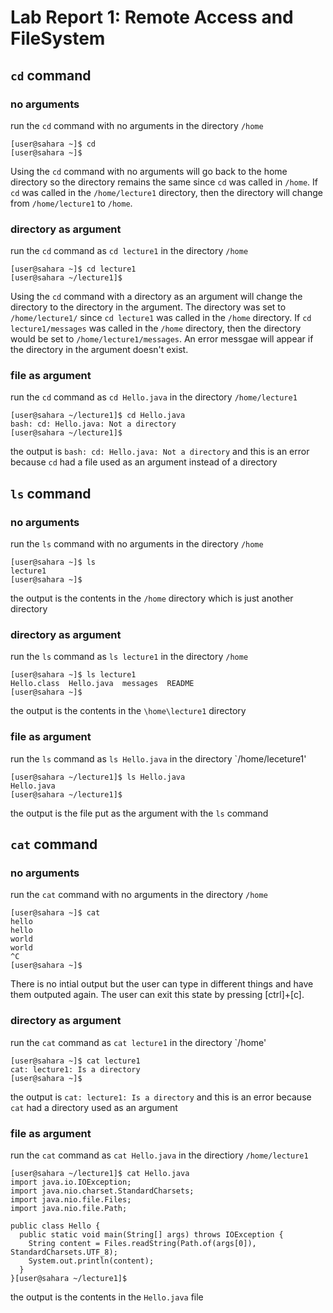 # Lab Report 1: Remote Access and FileSystem
## `cd` command
### no arguments
run the `cd` command with no arguments in the directory `/home`
```
[user@sahara ~]$ cd
[user@sahara ~]$ 
```
Using the `cd` command with no arguments will go back to the home directory so the directory remains the same since `cd` was called in `/home`. If `cd` was called in the `/home/lecture1` directory, then the directory will change from `/home/lecture1` to `/home`.

### directory as argument
run the `cd` command as `cd lecture1` in the directory `/home`
```
[user@sahara ~]$ cd lecture1
[user@sahara ~/lecture1]$
```
Using the `cd` command with a directory as an argument will change the directory to the directory in the argument. The directory was set to `/home/lecture1/` since `cd lecture1` was called in the `/home` directory. If `cd lecture1/messages` was called in the `/home` directory, then the directory would be set to `/home/lecture1/messages`. An error messgae will appear if the directory in the argument doesn't exist.
### file as argument
run the `cd` command as `cd Hello.java` in the directory `/home/lecture1`
```
[user@sahara ~/lecture1]$ cd Hello.java
bash: cd: Hello.java: Not a directory
[user@sahara ~/lecture1]$
```
the output is `bash: cd: Hello.java: Not a directory` and this is an error because `cd` had a file used as an argument instead of a directory
## `ls` command
### no arguments
run the `ls` command with no arguments in the directory `/home`
```
[user@sahara ~]$ ls
lecture1
[user@sahara ~]$ 
```
the output is the contents in the `/home` directory which is just another directory
### directory as argument
run the `ls` command as `ls lecture1` in the directory `/home`
```
[user@sahara ~]$ ls lecture1
Hello.class  Hello.java  messages  README
[user@sahara ~]$ 
```
the output is the contents in the `\home\lecture1` directory 
### file as argument
run the `ls` command as `ls Hello.java` in the directory `/home/leceture1'
```
[user@sahara ~/lecture1]$ ls Hello.java
Hello.java
[user@sahara ~/lecture1]$ 
```
the output is the file put as the argument with the `ls` command
## `cat` command
### no arguments
run the `cat` command with no arguments in the directory `/home`
```
[user@sahara ~]$ cat
hello
hello
world
world
^C
[user@sahara ~]$ 
```
There is no intial output but the user can type in different things and have them outputed again. The user can exit this state by pressing [ctrl]+[c].
### directory as argument
run the `cat` command as `cat lecture1` in the directory `/home'
```
[user@sahara ~]$ cat lecture1
cat: lecture1: Is a directory
[user@sahara ~]$
```
the output is `cat: lecture1: Is a directory` and this is an error because `cat` had a directory used as an argument
### file as argument
run the `cat` command as `cat Hello.java` in the directiory `/home/lecture1`
```
[user@sahara ~/lecture1]$ cat Hello.java
import java.io.IOException;
import java.nio.charset.StandardCharsets;
import java.nio.file.Files;
import java.nio.file.Path;

public class Hello {
  public static void main(String[] args) throws IOException {
    String content = Files.readString(Path.of(args[0]), StandardCharsets.UTF_8);    
    System.out.println(content);
  }
}[user@sahara ~/lecture1]$ 
```
the output is the contents in the `Hello.java` file
